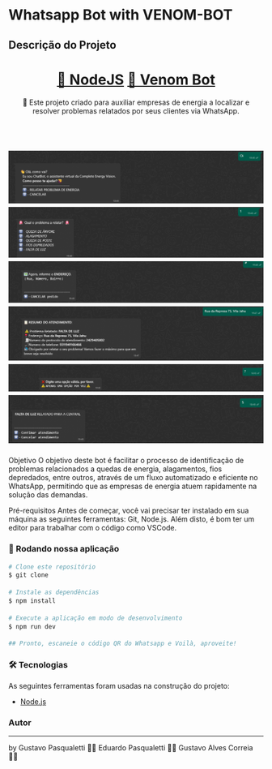 # Whatsapp Bot with VENOM-BOT

## Descrição do Projeto

<p align="center"></p> <h1 align="center"> <a href="https://nodejs.org/en/">🔗 NodeJS</a> <a href="https://www.npmjs.com/package/venom-bot">🧠 Venom Bot</a> </h1> <p align="center">🚀 Este projeto criado para auxiliar empresas de energia a localizar e resolver problemas relatados por seus clientes via WhatsApp.</p> <br> <h1 align="center"> <img alt="Welcome" title="Welcome" src="./assets/welcome.png" /> <img alt="Menu" title="Menu" src="./assets/menu.png" /> <img alt="Address" title="Address" src="./assets/address.png" /> <img alt="Bill" title="Bill" src="./assets/bill.png" /> <img alt="error" title="error" src="./assets/error.png"/> <img alt="confirm" title="confirm" src="./assets/confirm.png" /> </h1>
Objetivo
O objetivo deste bot é facilitar o processo de identificação de problemas relacionados a quedas de energia, alagamentos, fios depredados, entre outros, através de um fluxo automatizado e eficiente no WhatsApp, permitindo que as empresas de energia atuem rapidamente na solução das demandas.

Pré-requisitos
Antes de começar, você vai precisar ter instalado em sua máquina as seguintes ferramentas: Git, Node.js. Além disto, é bom ter um editor para trabalhar com o código como VSCode.

### 🎲 Rodando nossa aplicação

```bash
# Clone este repositório
$ git clone 

# Instale as dependências
$ npm install

# Execute a aplicação em modo de desenvolvimento
$ npm run dev

## Pronto, escaneie o código QR do Whatsapp e Voilà, aproveite!
```

### 🛠 Tecnologias

As seguintes ferramentas foram usadas na construção do projeto:

- [Node.js](https://nodejs.org/en/)

### Autor

---

by 
Gustavo Pasqualetti 👋🏽 
Eduardo Pasqualetti 👋🏽
Gustavo Alves Correia 👋🏽